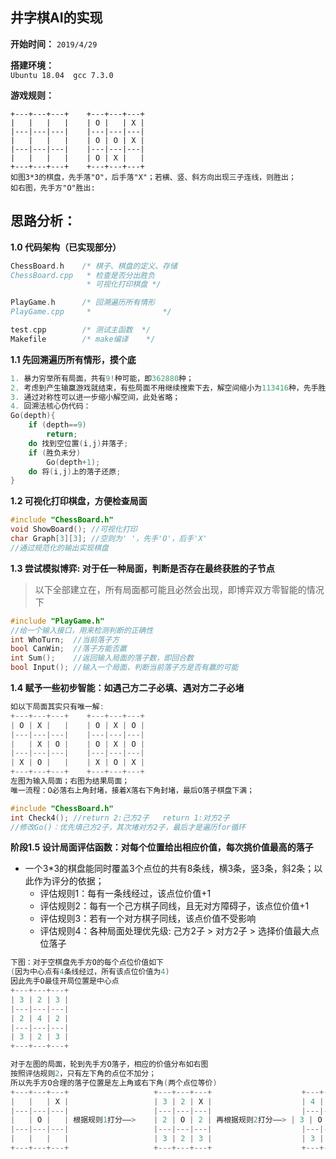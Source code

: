 ## 井字棋AI的实现
**开始时间：**
`2019/4/29`

**搭建环境：**   
`Ubuntu 18.04  gcc 7.3.0`

**游戏规则：**
```
+---+---+---+    +---+---+---+
|   |   |   |    | O |   | X | 
|---|---|---|    |---|---|---|
|   |   |   |    | O | O | X |
|---|---|---|    |---|---|---|
|   |   |   |    | O | X |   | 
+---+---+---+    +---+---+---+
如图3*3的棋盘，先手落"O"，后手落"X"；若横、竖、斜方向出现三子连线，则胜出；
如右图，先手方"O"胜出:
```

## 思路分析：
**1.0 代码架构（已实现部分）**
```c
ChessBoard.h    /* 棋子、棋盘的定义、存储
ChessBoard.cpp   * 检查是否分出胜负
	             * 可视化打印棋盘 */

PlayGame.h      /* 回溯遍历所有情形
PlayGame.cpp     *                */

test.cpp        /* 测试主函数  */
Makefile        /* make编译    */
```

**1.1 先回溯遍历所有情形，摸个底**
```c
1. 暴力穷举所有局面，共有9!种可能，即362880种；
2. 考虑到产生输赢游戏就结束，有些局面不用继续搜索下去，解空间缩小为113416种，先手胜平负的局面占比分别是49%,23%,28%，因此理论上先手占优；(通过代码遍历得出,尽管实际中这种数据没任何意义)
3. 通过对称性可以进一步缩小解空间，此处省略；
4. 回溯法核心伪代码：
Go(depth){
	if (depth==9)
		return;
	do 找到空位置(i,j)并落子;
	if (胜负未分)
		Go(depth+1);
	do 将(i,j)上的落子还原;
}
```

**1.2 可视化打印棋盘，方便检查局面**
```c
#include "ChessBoard.h"
void ShowBoard(); //可视化打印
char Graph[3][3]; //空则为' '，先手'O'，后手'X'
//通过规范化的输出实现棋盘
```

**1.3 尝试模拟博弈: 对于任一种局面，判断是否存在最终获胜的子节点**
>以下全部建立在，所有局面都可能且必然会出现，即博弈双方零智能的情况下
```c
#include "PlayGame.h"
//给一个输入接口，用来检测判断的正确性
int WhoTurn;  //当前落子方
bool CanWin;  //落子方能否赢
int Sum();    //返回输入局面的落子数，即回合数
bool Input(); //输入一个局面，判断当前落子方是否有赢的可能
```

**1.4 赋予一些初步智能：如遇己方二子必填、遇对方二子必堵**
```c
如以下局面其实只有唯一解:
+---+---+---+    +---+---+---+
| O | X |   |    | O | X | O | 
|---|---|---|    |---|---|---|
|   | X | O |    | O | X | O |
|---|---|---|    |---|---|---|
| X | O |   |    | X | O | X | 
+---+---+---+    +---+---+---+
左图为输入局面；右图为结果局面；
唯一流程：O必落右上角封堵，接着X落右下角封堵，最后O落子棋盘下满；

#include "ChessBoard.h"
int Check4(); //return 2:己方2子   return 1:对方2子
//修改Go()：优先填己方2子，其次堵对方2子，最后才是遍历for循环
```

**阶段1.5 设计局面评估函数：对每个位置给出相应价值，每次挑价值最高的落子**

- 一个3*3的棋盘能同时覆盖3个点位的共有8条线，横3条，竖3条，斜2条；以此作为评分的依据； 
	- 评估规则1：每有一条线经过，该点位价值+1
	- 评估规则2：每有一个己方棋子同线，且无对方障碍子，该点位价值+1
	- 评估规则3：若有一个对方棋子同线，该点价值不受影响
	- 评估规则4：各种局面处理优先级: 己方2子 > 对方2子 > 选择价值最大点位落子
```c
下图：对于空棋盘先手方O的每个点位价值如下
(因为中心点有4条线经过，所有该点位价值为4)
因此先手O最佳开局位置是中心点
+---+---+---+ 
| 3 | 2 | 3 |
|---|---|---| 
| 2 | 4 | 2 | 
|---|---|---| 
| 3 | 2 | 3 |
+---+---+---+

对于左图的局面，轮到先手方O落子，相应的价值分布如右图
按照评估规则2，只有左下角的点位不加分；
所以先手方O合理的落子位置是左上角或右下角(两个点位等价)
+---+---+---+					+---+---+---+			         +---+---+---+
|   |   | X |				    | 3 | 2 | X |			         | 4 | 3 | X |
|---|---|---|				    |---|---|---|				     |---|---|---|
|   | O |   | 根据规则1打分——>	| 2 | O | 2 | 再根据规则2打分——> | 3 | O | 3 | 
|---|---|---|					|---|---|---|                    |---|---|---|
|   |   |   |				    | 3 | 2 | 3 |   	             | 3 | 3 | 4 | 
+---+---+---+					+---+---+---+  	                 +---+---+---+

```
